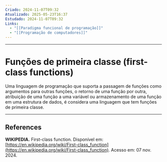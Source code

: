 ```yaml
---
Criado: 2024-11-07T09:32
Atualizado: 2025-05-23T16:37
Estudado: 2024-11-07T09:32
Links:
  - "[[Paradigma funcional de programação]]"
  - "[[Programação de computadores]]"
---
```

---
# Funções de primeira classe (first-class functions)

Uma linguagem de programação que suporta a passagem de funções como argumentos para outras funções, o retorno de uma função por outra, atribuição de uma função a uma variável ou armazenamento de uma função em uma estrutura de dados, é considera uma linguagem que tem funções de primeira classe.

---
## References

**WIKIPEDIA.** First-class function. Disponível em: [https://en.wikipedia.org/wiki/First-class_function](https://en.wikipedia.org/wiki/First-class_function). Acesso em: 07 nov. 2024.